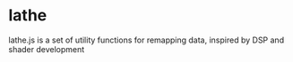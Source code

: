 # lathe
lathe.js is a set of utility functions for remapping data, inspired by DSP and shader development
